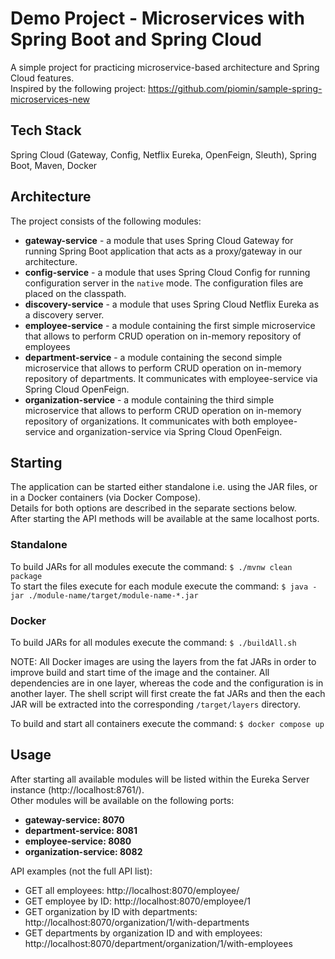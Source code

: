 # Demo Project - Microservices with Spring Boot and Spring Cloud

A simple project for practicing microservice-based architecture and Spring Cloud features.  
Inspired by the following project: https://github.com/piomin/sample-spring-microservices-new

## Tech Stack

Spring Cloud (Gateway, Config, Netflix Eureka, OpenFeign, Sleuth), Spring Boot, Maven, Docker

## Architecture

The project consists of the following modules:
- **gateway-service** - a module that uses Spring Cloud Gateway for running Spring Boot application that acts as a proxy/gateway in our architecture.
- **config-service** - a module that uses Spring Cloud Config for running configuration server in the `native` mode. The configuration files are placed on the classpath.
- **discovery-service** - a module that uses Spring Cloud Netflix Eureka as a discovery server.
- **employee-service** - a module containing the first simple microservice that allows to perform CRUD operation on in-memory repository of employees
- **department-service** - a module containing the second simple microservice that allows to perform CRUD operation on in-memory repository of departments. It communicates with employee-service via Spring Cloud OpenFeign. 
- **organization-service** - a module containing the third simple microservice that allows to perform CRUD operation on in-memory repository of organizations. It communicates with both employee-service and organization-service via Spring Cloud OpenFeign.

## Starting

The application can be started either standalone i.e. using the JAR files, or in a Docker containers (via Docker Compose).  
Details for both options are described in the separate sections below.  
After starting the API methods will be available at the same localhost ports.

 ### Standalone

To build JARs for all modules execute the command:
`$ ./mvnw clean package`  
To start the files execute for each module execute the command:
`$ java -jar ./module-name/target/module-name-*.jar`

 ### Docker

To build JARs for all modules execute the command:
`$ ./buildAll.sh` 

NOTE: All Docker images are using the layers from the fat JARs in order to improve build and start time of the image and the container.
 All dependencies are in one layer, whereas the code and the configuration is in another layer. 
 The shell script will first create the fat JARs and then the each JAR will be extracted into the corresponding `/target/layers` directory.

 To build and start all containers execute the command:
`$ docker compose up`

## Usage

After starting all available modules will be listed within the Eureka Server instance (http://localhost:8761/).  
Other modules will be available on the following ports:  
- **gateway-service: 8070**
- **department-service: 8081**
- **employee-service: 8080**
- **organization-service: 8082**

API examples (not the full API list):
- GET all employees: http://localhost:8070/employee/
- GET employee by ID: http://localhost:8070/employee/1
- GET organization by ID with departments: http://localhost:8070/organization/1/with-departments
- GET departments by organization ID and with employees: http://localhost:8070/department/organization/1/with-employees